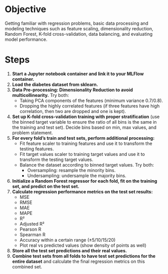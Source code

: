 # Objective

Getting familiar with regression problems, basic data processing and modeling techniques such as feature scaling, dimensionality reduction, Random Forest, K-fold cross-validation, data balancing, and evaluating model performance.

# Steps
1. **Start a Jupyter notebook container and link it to your MLFlow container.**
2. **Load the diabetes dataset from sklearn.**
3. **Data Pre-processing: Dimensionality Reduction to avoid multicollinearity.** Try both:
   - Taking PCA components of the features (minimum variance 0.7/0.8).
   - Dropping the highly correlated features (if three features have high correlation, then two are dropped and one is kept).
4. **Set up K-fold cross-validation training with proper stratification** (use the binned target variable to ensure the ratio of all bins is the same in the training and test set). Decide bins based on min, max values, and problem statement.
5. **For every fold’s train and test sets, perform additional processing:**
   - Fit feature scaler to training features and use it to transform the testing features.
   - Fit target values scaler to training target values and use it to transform the testing target values.
   - Balance the dataset according to binned target values. Try both:
     - Oversampling: resample the minority bins.
     - Undersampling: undersample the majority bins.
6. **Initialize a Random Forest regressor for each fold, fit on the training set, and predict on the test set.**
7. **Calculate regression performance metrics on the test set results:**
   - MSE
   - RMSE
   - MAE
   - MAPE
   - R²
   - Adjusted R²
   - Pearson R
   - Spearman R
   - Accuracy within a certain range (±5/10/15/20)
   - Plot real vs predicted values (show density of points as well)
8. **Store all the test set predictions and their real values.**
9. **Combine test sets from all folds to have test set predictions for the entire dataset** and calculate the final regression metrics on this combined set.

